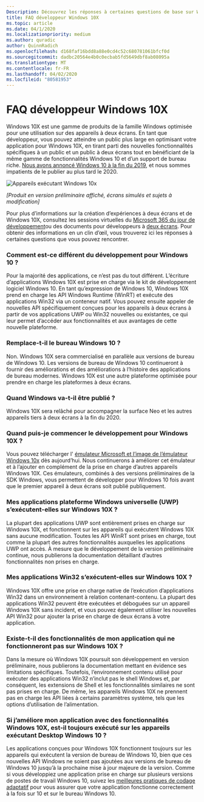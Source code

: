```yaml
---
Description: Découvrez les réponses à certaines questions de base sur Windows 10X.
title: FAQ développeur Windows 10X
ms.topic: article
ms.date: 04/1/2020
ms.localizationpriority: medium
ms.author: quradic
author: QuinnRadich
ms.openlocfilehash: d168faf16bdd8a88e0cd4c52c680781061bfcf0d
ms.sourcegitcommit: dadbc20564e4b0c0ecbab5fd5649dbf8ab08095a
ms.translationtype: MT
ms.contentlocale: fr-FR
ms.lasthandoff: 04/02/2020
ms.locfileid: "80581953"
---
```

# <a name="windows-10x-developer-faq"></a>FAQ développeur Windows 10X

Windows 10X est une gamme de produits de la famille Windows optimisée pour une utilisation sur des appareils à deux écrans. En tant que développeur, vous pouvez atteindre un public plus large en optimisant votre application pour Windows 10X, en tirant parti des nouvelles fonctionnalités spécifiques à un public et un public à deux écrans tout en bénéficiant de la même gamme de fonctionnalités Windows 10 et d’un support de bureau riche. [Nous avons annoncé Windows 10 à la fin du 2019](https://blogs.windows.com/windowsexperience/2019/10/02/introducing-windows-10x-enabling-dual-screen-pcs-in-2020/#6qxkItE2XMPu24uw.97), et nous sommes impatients de le publier au plus tard le 2020.

![Appareils exécutant Windows 10x](images/windows-10x-devices.png)
 
*[Produit en version préliminaire affiché, écrans simulés et sujets à modification]*

Pour plus d’informations sur la création d’expériences à deux écrans et de Windows 10X, consultez les sessions virtuelles du [Microsoft 365 du jour de développement](https://developer.microsoft.com/microsoft-365/virtual-events)ou des documents pour développeurs à [deux écrans](https://docs.microsoft.com/dual-screen/). Pour obtenir des informations en un clin d’œil, vous trouverez ici les réponses à certaines questions que vous pouvez rencontrer.

### <a name="how-is-this-different-from-developing-for-windows-10"></a>Comment est-ce différent du développement pour Windows 10 ?

Pour la majorité des applications, ce n’est pas du tout différent. L’écriture d’applications Windows 10X est prise en charge via le kit de développement logiciel Windows 10. En tant qu’expression de Windows 10, Windows 10X prend en charge les API Windows Runtime (WinRT) et exécute des applications Win32 via un conteneur natif. Vous pouvez ensuite appeler de nouvelles API spécifiquement conçues pour les appareils à deux écrans à partir de vos applications UWP ou Win32 nouvelles ou existantes, ce qui leur permet d’accéder aux fonctionnalités et aux avantages de cette nouvelle plateforme.

### <a name="does-this-replace-desktop-windows-10"></a>Remplace-t-il le bureau Windows 10 ?

Non. Windows 10X sera commercialisé en parallèle aux versions de bureau de Windows 10. Les versions de bureau de Windows 10 continueront à fournir des améliorations et des améliorations à l’histoire des applications de bureau modernes. Windows 10X est une autre plateforme optimisée pour prendre en charge les plateformes à deux écrans.

### <a name="when-will-windows-10x-be-released"></a>Quand Windows va-t-il être publié ?

Windows 10X sera relâché pour accompagner la surface Neo et les autres appareils tiers à deux écrans à la fin du 2020.

### <a name="when-can-i-start-development-for-windows-10x"></a>Quand puis-je commencer le développement pour Windows 10X ?

Vous pouvez télécharger l' [émulateur Microsoft et l’image de l’émulateur Windows 10x](https://docs.microsoft.com/dual-screen/windows/get-dev-tools) dès aujourd’hui. Nous continuerons à améliorer cet émulateur et à l’ajouter en complément de la prise en charge d’autres appareils Windows 10X. Ces émulateurs, combinés à des versions préliminaires de la SDK Windows, vous permettent de développer pour Windows 10 fois avant que le premier appareil à deux écrans soit publié publiquement.

### <a name="will-my-universal-windows-platform-uwp-apps-run-on-windows-10x"></a>Mes applications plateforme Windows universelle (UWP) s’exécutent-elles sur Windows 10X ?

La plupart des applications UWP sont entièrement prises en charge sur Windows 10X, et fonctionnent sur les appareils qui exécutent Windows 10X sans aucune modification. Toutes les API WinRT sont prises en charge, tout comme la plupart des autres fonctionnalités auxquelles les applications UWP ont accès. À mesure que le développement de la version préliminaire continue, nous publierons la documentation détaillant d’autres fonctionnalités non prises en charge.

### <a name="will-my-win32-apps-run-on-windows-10x"></a>Mes applications Win32 s’exécutent-elles sur Windows 10X ?

Windows 10X offre une prise en charge native de l’exécution d’applications Win32 dans un environnement à relation contenant-contenu. La plupart des applications Win32 peuvent être exécutées et déboguées sur un appareil Windows 10X sans incident, et vous pouvez également utiliser les nouvelles API Win32 pour ajouter la prise en charge de deux écrans à votre application.

### <a name="are-there-any-features-of-my-app-that-wont-work-on-windows-10x"></a>Existe-t-il des fonctionnalités de mon application qui ne fonctionneront pas sur Windows 10X ?

Dans la mesure où Windows 10X poursuit son développement en version préliminaire, nous publierons la documentation mettant en évidence ses limitations spécifiques. Toutefois, l’environnement contenu utilisé pour exécuter des applications Win32 n’inclut pas le shell Windows et, par conséquent, les extensions de Shell et les fonctionnalités similaires ne sont pas prises en charge. De même, les appareils Windows 10X ne prennent pas en charge les API liées à certains paramètres système, tels que les options d’utilisation de l’alimentation.

### <a name="if-i-enhance-my-app-with-windows-10x-features-will-it-still-run-on-devices-running-desktop-windows-10"></a>Si j’améliore mon application avec des fonctionnalités Windows 10X, est-il toujours exécuté sur les appareils exécutant Desktop Windows 10 ?

Les applications conçues pour Windows 10X fonctionnent toujours sur les appareils qui exécutent la version de bureau de Windows 10, bien que ces nouvelles API Windows ne soient pas ajoutées aux versions de bureau de Windows 10 jusqu’à la prochaine mise à jour majeure de la version. Comme si vous développiez une application prise en charge sur plusieurs versions de postes de travail Windows 10, suivez les [meilleures pratiques de codage adaptatif](https://docs.microsoft.com/windows/uwp/debug-test-perf/version-adaptive-code) pour vous assurer que votre application fonctionne correctement à la fois sur 10 et sur le bureau Windows 10. 
